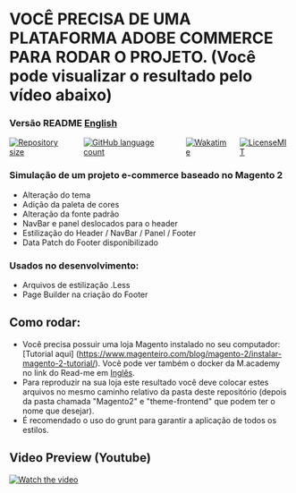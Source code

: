 # VOCÊ PRECISA DE UMA PLATAFORMA ADOBE COMMERCE PARA RODAR O PROJETO. (Você pode visualizar o resultado pelo vídeo abaixo)

###  Versão README [English](./README-EN.md)

<div style="display: flex; gap:1rem;">
<a href="#">
<img alt="Repository size" src="https://img.shields.io/github/repo-size/GusRot/Magento-Theme">
</a>
<a href="#">
<img alt="GitHub language count" src="https://img.shields.io/github/languages/count/GusRot/Magento-Theme?color=%2304D361" target="blank">
</a>
<a href="#">
<img alt="Wakatime" src="https://wakatime.com/badge/user/04f1420e-9d57-410a-bdc7-d768fb237a52/project/28507fc9-dc3e-4aad-ba20-2527cfec66ac.svg">
</a>
<a href="https://github.com/git/git-scm.com/blob/main/MIT-LICENSE.txt" target="blank">
<img alt="LicenseMIT" src="https://badgen.net/github/license/micromatch/micromatch">
</a>
</div>

### Simulação de um projeto e-commerce baseado no Magento 2

- Alteração do tema
- Adição da paleta de cores
- Alteração da fonte padrão
- NavBar e panel deslocados para o header
- Estilização do Header / NavBar / Panel / Footer
- Data Patch do Footer disponibilizado


### Usados no desenvolvimento:

- Arquivos de estilização .Less
- Page Builder na criação do Footer

## Como rodar:

- Você precisa possuir uma loja Magento instalado no seu computador: [Tutorial aqui] (https://www.magenteiro.com/blog/magento-2/instalar-magento-2-tutorial/). Você pode ver também o docker da M.academy no link do Read-me em [Inglês](./README-EN.md).
- Para reproduzir na sua loja este resultado você deve colocar estes arquivos no mesmo caminho relativo da pasta deste repositório (depois da pasta chamada "Magento2" e "theme-frontend" que podem ter o nome que desejar).
- É recomendado o uso do grunt para garantir a aplicação de todos os estilos.

## Video Preview (Youtube)

[![Watch the video](https://img.youtube.com/vi/91P7wj8-Lzw/maxresdefault.jpg)](https://youtu.be/91P7wj8-Lzw)
